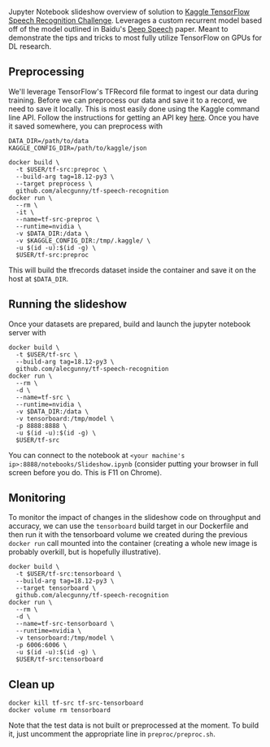 Jupyter Notebook slideshow overview of solution to <a href="https://www.kaggle.com/c/tensorflow-speech-recognition-challenge">Kaggle TensorFlow Speech Recognition Challenge</a>. Leverages a custom recurrent model based off of the model outlined in Baidu's <a href="https://arxiv.org/abs/1412.5567">Deep Speech</a> paper. Meant to demonstrate the tips and tricks to most fully utilize TensorFlow on GPUs for DL research.

## Preprocessing
We'll leverage TensorFlow's TFRecord file format to ingest our data during training. Before we can preprocess our data and save it to a record, we need to save it locally. This is most easily done using the Kaggle command line API. Follow the instructions for getting an API key <a href="https://github.com/Kaggle/kaggle-api">here</a>. Once you have it saved somewhere, you can preprocess with
```
DATA_DIR=/path/to/data
KAGGLE_CONFIG_DIR=/path/to/kaggle/json

docker build \
  -t $USER/tf-src:preproc \
  --build-arg tag=18.12-py3 \
  --target preprocess \
  github.com/alecgunny/tf-speech-recognition
docker run \
  --rm \
  -it \
  --name=tf-src-preproc \
  --runtime=nvidia \
  -v $DATA_DIR:/data \
  -v $KAGGLE_CONFIG_DIR:/tmp/.kaggle/ \
  -u $(id -u):$(id -g) \
  $USER/tf-src:preproc
```
This will build the tfrecords dataset inside the container and save it on the host at `$DATA_DIR`.

## Running the slideshow
Once your datasets are prepared, build and launch the jupyter notebook server with
```
docker build \
  -t $USER/tf-src \
  --build-arg tag=18.12-py3 \
  github.com/alecgunny/tf-speech-recognition
docker run \
  --rm \
  -d \
  --name=tf-src \
  --runtime=nvidia \
  -v $DATA_DIR:/data \
  -v tensorboard:/tmp/model \
  -p 8888:8888 \
  -u $(id -u):$(id -g) \
  $USER/tf-src
```
You can connect to the notebook at `<your machine's ip>:8888/notebooks/Slideshow.ipynb` (consider putting your browser in full screen before you do. This is F11 on Chrome).

## Monitoring
To monitor the impact of changes in the slideshow code on throughput and accuracy, we can use the `tensorboard` build target in our Dockerfile and then run it with the tensorboard volume we created during the previous `docker run` call mounted into the container (creating a whole new image is probably overkill, but is hopefully illustrative).
```
docker build \
  -t $USER/tf-src:tensorboard \
  --build-arg tag=18.12-py3 \
  --target tensorboard \
  github.com/alecgunny/tf-speech-recognition
docker run \
  --rm \
  -d \
  --name=tf-src-tensorboard \
  --runtime=nvidia \
  -v tensorboard:/tmp/model \
  -p 6006:6006 \
  -u $(id -u):$(id -g) \
  $USER/tf-src:tensorboard
```

## Clean up
```
docker kill tf-src tf-src-tensorboard
docker volume rm tensorboard
```
Note that the test data is not built or preprocessed at the moment. To build it, just uncomment the appropriate line in `preproc/preproc.sh`.
